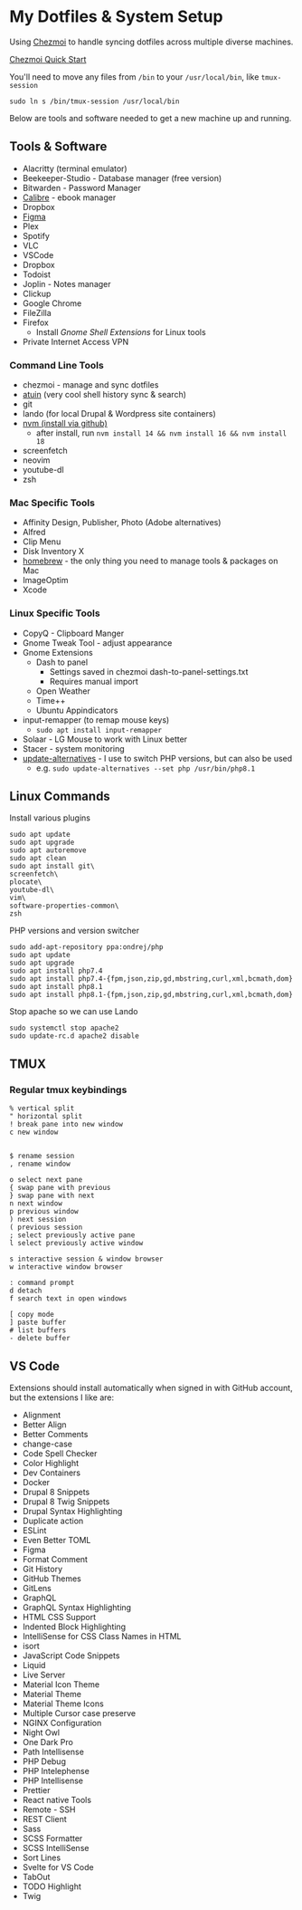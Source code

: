 # My Dotfiles & System Setup

Using [Chezmoi](https://www.chezmoi.io) to handle syncing dotfiles across multiple diverse machines.

[Chezmoi Quick Start](https://www.chezmoi.io/quick-start/)

You'll need to move any files from `/bin` to your `/usr/local/bin`, like `tmux-session`

`sudo ln s /bin/tmux-session /usr/local/bin`

Below are tools and software needed to get a new machine up and running.

## Tools & Software

- Alacritty (terminal emulator)
- Beekeeper-Studio - Database manager (free version)
- Bitwarden - Password Manager
- [Calibre](https://calibre-ebook.com/download) - ebook manager
- Dropbox
- [Figma](https://www.figma.com/downloads/)
- Plex
- Spotify
- VLC
- VSCode
- Dropbox
- Todoist
- Joplin - Notes manager
- Clickup
- Google Chrome
- FileZilla
- Firefox
  - Install _Gnome Shell Extensions_ for Linux tools
- Private Internet Access VPN

### Command Line Tools

- chezmoi - manage and sync dotfiles
- [atuin](https://atuin.sh/) (very cool shell history sync & search)
- git
- lando (for local Drupal & Wordpress site containers)
- [nvm (install via github)](https://github.com/nvm-sh/nvm?tab=readme-ov-file#installing-and-updating)
  - after install, run `nvm install 14 && nvm install 16 && nvm install 18`
- screenfetch
- neovim
- youtube-dl
- zsh

### Mac Specific Tools

- Affinity Design, Publisher, Photo (Adobe alternatives)
- Alfred
- Clip Menu
- Disk Inventory X
- [homebrew](https://brew.sh/) - the only thing you need to manage tools & packages on Mac
- ImageOptim
- Xcode

### Linux Specific Tools

- CopyQ - Clipboard Manger
- Gnome Tweak Tool - adjust appearance
- Gnome Extensions
  - Dash to panel
    - Settings saved in chezmoi dash-to-panel-settings.txt
    - Requires manual import
  - Open Weather
  - Time++
  - Ubuntu Appindicators
- input-remapper (to remap mouse keys)
  - `sudo apt install input-remapper`
- Solaar - LG Mouse to work with Linux better
- Stacer - system monitoring
- [update-alternatives](https://man7.org/linux/man-pages/man1/update-alternatives.1.html) - I use to switch PHP versions, but can also be used
  - e.g. `sudo update-alternatives --set php /usr/bin/php8.1`

## Linux Commands

Install various plugins

```shell
sudo apt update
sudo apt upgrade
sudo apt autoremove
sudo apt clean
sudo apt install git\
screenfetch\
plocate\
youtube-dl\
vim\
software-properties-common\
zsh
```

PHP versions and version switcher

```shell
sudo add-apt-repository ppa:ondrej/php
sudo apt update
sudo apt upgrade
sudo apt install php7.4
sudo apt install php7.4-{fpm,json,zip,gd,mbstring,curl,xml,bcmath,dom}
sudo apt install php8.1
sudo apt install php8.1-{fpm,json,zip,gd,mbstring,curl,xml,bcmath,dom}
```

Stop apache so we can use Lando

```shell
sudo systemctl stop apache2
sudo update-rc.d apache2 disable
```

## TMUX

### Regular tmux keybindings

```text
% vertical split
" horizontal split
! break pane into new window
c new window


$ rename session
, rename window

o select next pane
{ swap pane with previous
} swap pane with next
n next window
p previous window
) next session
( previous session
; select previously active pane
l select previously active window

s interactive session & window browser
w interactive window browser

: command prompt
d detach
f search text in open windows

[ copy mode
] paste buffer
# list buffers
- delete buffer
```

## VS Code

Extensions should install automatically when signed in with GitHub account, but the extensions I like are:

- Alignment
- Better Align
- Better Comments
- change-case
- Code Spell Checker
- Color Highlight
- Dev Containers
- Docker
- Drupal 8 Snippets
- Drupal 8 Twig Snippets
- Drupal Syntax Highlighting
- Duplicate action
- ESLint
- Even Better TOML
- Figma
- Format Comment
- Git History
- GitHub Themes
- GitLens
- GraphQL
- GraphQL Syntax Highlighting
- HTML CSS Support
- Indented Block Highlighting
- IntelliSense for CSS Class Names in HTML
- isort
- JavaScript Code Snippets
- Liquid
- Live Server
- Material Icon Theme
- Material Theme
- Material Theme Icons
- Multiple Cursor case preserve
- NGINX Configuration
- Night Owl
- One Dark Pro
- Path Intellisense
- PHP Debug
- PHP Intelephense
- PHP Intellisense
- Prettier
- React native Tools
- Remote - SSH
- REST Client
- Sass
- SCSS Formatter
- SCSS IntelliSense
- Sort Lines
- Svelte for VS Code
- TabOut
- TODO Highlight
- Twig
